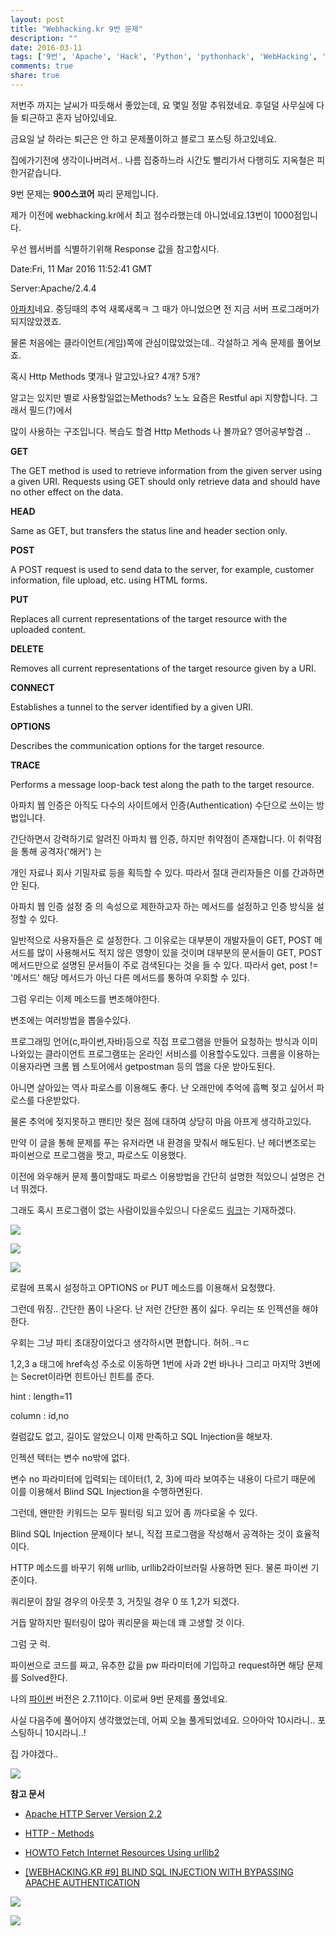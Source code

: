 ```yaml
---
layout: post
title: "Webhacking.kr 9번 문제"
description: ""
date: 2016-03-11
tags: ['9번', 'Apache', 'Hack', 'Python', 'pythonhack', 'WebHacking', '문제풀이', '우회', '인젝션', '정답', '코드', '파이썬', '파이썬해킹', '풀이', '해킹']
comments: true
share: true
---
```


저번주 까지는 날씨가 따듯해서 좋았는데, 요 몇일 정말 추워졌네요. 후덜덜 사무실에 다들 퇴근하고 혼자 남아있네요.

금요일 날 하라는 퇴근은 안 하고 문제풀이하고 블로그 포스팅 하고있네요.

집에가기전에 생각이나버려서.. 나름 집중하느라 시간도 빨리가서 다행히도 지옥철은 피한거같습니다.

  

9번 문제는 **900스코어** 짜리 문제입니다.

제가 이전에 webhacking.kr에서 최고 점수라했는데 아니었네요.13번이 1000점입니다.

우선 웹서버를 식별하기위해 Response 값을 참고합시다.

  

Date:Fri, 11 Mar 2016 11:52:41 GMT

Server:Apache/2.4.4

  

[아파치](http://www.apache.org/)네요. 중딩때의 추억 새록새록ㅋ 그 때가 아니었으면 전 지금 서버 프로그래머가
되지않았겠죠.

물론 처음에는 클라이언트(게임)쪽에 관심이많았었는데.. 각설하고 게속 문제를 풀어보죠.

혹시 Http Methods 몇개나 알고있나요? 4개? 5개?

알고는 있지만 별로 사용할일없는Methods? 노노 요즘은 Restful api 지향합니다. 그래서 필드(?)에서

많이 사용하는 구조입니다. 복습도 할겸 Http Methods 나 볼까요? 영어공부할겸 ..

  

**GET**

The GET method is used to retrieve information from the given server using a
given URI. Requests using GET should only retrieve data and should have no
other effect on the data.

**HEAD**

Same as GET, but transfers the status line and header section only.

**POST**

A POST request is used to send data to the server, for example, customer
information, file upload, etc. using HTML forms.

**PUT**

Replaces all current representations of the target resource with the uploaded
content.

**DELETE**

Removes all current representations of the target resource given by a URI.

**CONNECT**

Establishes a tunnel to the server identified by a given URI.

**OPTIONS**

Describes the communication options for the target resource.

**TRACE**

Performs a message loop-back test along the path to the target resource.

  

아파치 웹 인증은 아직도 다수의 사이트에서 인증(Authentication) 수단으로 쓰이는 방법입니다.

간단하면서 강력하기로 알려진 아파치 웹 인증, 하지만 취약점이 존재합니다. 이 취약점을 통해 공격자('해커') 는

개인 자료나 회사 기밀자료 등을 획득할 수 있다. 따라서 절대 관리자들은 이를 간과하면 안 된다.

아파치 웹 인증 설정 중 <Limit></Limit>의 속성으로 제한하고자 하는 메서드를 설정하고 인증 방식을 설정할 수 있다.

일반적으로 사용자들은 <Limit GET POST>로 설정한다. 그 이유로는 대부분이 개발자들이 GET, POST 메서드를 많이 사용해서도
적지 않은 영향이 있을 것이며 대부분의 문서들이 GET, POST 메서드만으로 설명된 문서들이 주로 검색된다는 것을 들 수 있다. 따라서
get, post != '메서드' 해당 메서드가 아닌 다른 메서드를 통하여 우회할 수 있다.

  

그럼 우리는 이제 메소드를 변조해야한다.

변조에는 여러방법을 뽑을수있다.

  

프로그래밍 언어(c,파이썬,자바)등으로 직접 프로그램을 만들어 요청하는 방식과 이미 나와있는 클라이언트 프로그램또는 온라인 서비스를
이용할수도있다. 크롬을 이용하는 이용자라면 크롬 웹 스토어에서 getpostman 등의 앱을 다운 받아도된다.

아니면 살아있는 역사 파로스를 이용해도 좋다. 난 오래만에 추억에 흠뻑 젖고 싶어서 파로스를 다운받았다.

물론 추억에 젖지못하고 팬티만 젖은 점에 대하여 상당히 마음 아프게 생각하고있다.

만약 이 글을 통해 문제를 푸는 유저라면 내 환경을 맞춰서 해도된다. 난 헤더변조로는 파이썬으로 프로그램을 짯고, 파로스도 이용했다.

이전에 와우해커 문제 풀이할때도 파로스 이용방법을 간단히 설명한 적있으니 설명은 건너 뛰겠다.

그래도 혹시 프로그램이 없는 사람이있을수있으니 다운로드 [링크](https://sourceforge.net/projects/paros/)는
기재하겠다.

  

  

![](/assets/images/posts/518/2474623A56E2B0F830BB41.PNG)

  

  

  

![](/assets/images/posts/518/251F313456E2B89E10F645.PNG)

  

  

![](/assets/images/posts/518/2679CC3A56E2BA0918EE54.JPEG)

  

  

  

로컬에 프록시 설정하고 OPTIONS or PUT 메소드를 이용해서 요청했다.

그런데 뭐징.. 간단한 폼이 나온다. 난 저런 간단한 폼이 싫다. 우리는 또 인젝션을 해야한다.

우회는 그냥 파티 초대장이었다고 생각하시면 편합니다. 허허..ㅋㄷ

1,2,3 a 태그에 href속성 주소로 이동하면 1번에 사과 2번 바나나 그리고 마지막 3번에는 Secret이라면 힌트아닌 힌트를 준다.

  

hint : length=11

column : id,no

  

컬럼값도 없고, 길이도 알았으니 이제 만족하고 SQL Injection을 해보자.

인젝션 텍터는 변수 no밖에 없다.

변수 no 파라미터에 입력되는 데이터(1, 2, 3)에 따라 보여주는 내용이 다르기 때문에 이를 이용해서 Blind SQL
Injection을 수행하면된다.

그런데, 왠만한 키워드는 모두 필터링 되고 있어 좀 까다로울 수 있다.

  

Blind SQL Injection 문제이다 보니, 직접 프로그램을 작성해서 공격하는 것이 효율적이다.

HTTP 메소드를 바꾸기 위해 urllib, urllib2라이브러릴 사용하면 된다. 물론 파이썬 기준이다.

쿼리문이 참일 경우의 아웃풋 3, 거짓일 경우 0 또 1,2가 되겠다.

거듭 말하지만 필터링이 많아 쿼리문을 짜는데 꽤 고생할 것 이다.

  

그럼 굿 럭.

  

파이썬으로 코드를 짜고, 유추한 값을 pw 파라미터에 기입하고 request하면 해당 문제를 Solved한다.

나의 [파이썬](https://www.python.org/) 버전은 2.7.11이다. 이로써 9번 문제를 풀었네요.

사실 다음주에 풀어야지 생각했었는데, 어찌 오늘 풀게되었네요. 으아아악 10시라니.. 포스팅하니 10시라니..!

집 가야겠다..

  

  

![](/assets/images/posts/518/2271C24056E2C05433E3E0.JPEG)

  

  

  

  

**참고 문서**

  * [Apache HTTP Server Version 2.2](https://httpd.apache.org/docs/2.2/ko/howto/auth.html)

  * [HTTP - Methods](http://www.tutorialspoint.com/http/http_methods.htm)

  * [HOWTO Fetch Internet Resources Using urllib2](https://docs.python.org/2/howto/urllib2.html)

  * [[WEBHACKING.KR #9] BLIND SQL INJECTION WITH BYPASSING APACHE AUTHENTICATION](http://xiphiasilver.co-story.net/hack3r/?p=1112)

  

  

![](/assets/images/posts/518/27494C3356E2B98B23D5B5.JPEG)

  

  

  

![](/assets/images/posts/518/2121FD3456E2B89E0E725A.PNG)

  

  

  

